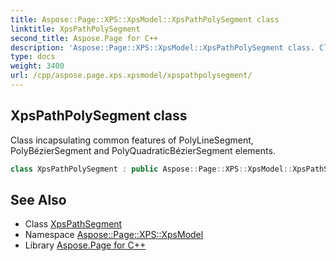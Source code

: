 ```yaml
---
title: Aspose::Page::XPS::XpsModel::XpsPathPolySegment class
linktitle: XpsPathPolySegment
second_title: Aspose.Page for C++
description: 'Aspose::Page::XPS::XpsModel::XpsPathPolySegment class. Class incapsulating common features of PolyLineSegment, PolyBézierSegment and PolyQuadraticBézierSegment elements in C++.'
type: docs
weight: 3400
url: /cpp/aspose.page.xps.xpsmodel/xpspathpolysegment/
---
```

## XpsPathPolySegment class


Class incapsulating common features of PolyLineSegment, PolyBézierSegment and PolyQuadraticBézierSegment elements.

```cpp
class XpsPathPolySegment : public Aspose::Page::XPS::XpsModel::XpsPathSegment
```

## See Also

* Class [XpsPathSegment](../xpspathsegment/)
* Namespace [Aspose::Page::XPS::XpsModel](../)
* Library [Aspose.Page for C++](../../)
